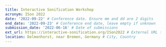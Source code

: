 ```yaml
---
title: Interactive Sonification Workshop
acronym: ISon 2022
date: '2022-09-22' # Conference date. Ensure mm and dd are 2 digits
end_date: '2022-09-23' # Conference end date, leave empty if unknown
submission_date: '2022-06-16' # Date of submissions
ext_url: https://interactive-sonification.org/ISon2022 # External URL to conference website
location: Delmenhorst, near Bremen, Germany # City, Country
---
```

